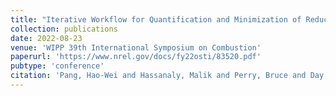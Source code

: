 ```yaml
---
title: "Iterative Workflow for Quantification and Minimization of Reduced Chemistry-Induced Uncertainties in Reacting Flow Simulation"
collection: publications
date: 2022-08-23
venue: 'WIPP 39th International Symposium on Combustion'
paperurl: 'https://www.nrel.gov/docs/fy22osti/83520.pdf'
pubtype: 'conference'
citation: 'Pang, Hao-Wei and Hassanaly, Malik and Perry, Bruce and Day, Marc and Green, William H (2022). &quot; Iterative Workflow for Quantification and Minimization of Reduced Chemistry-Induced Uncertainties in Reacting Flow Simulation.&quot; <i>WIPP 39th International Symposium on Combustion</i>, 2022.'
---
```

